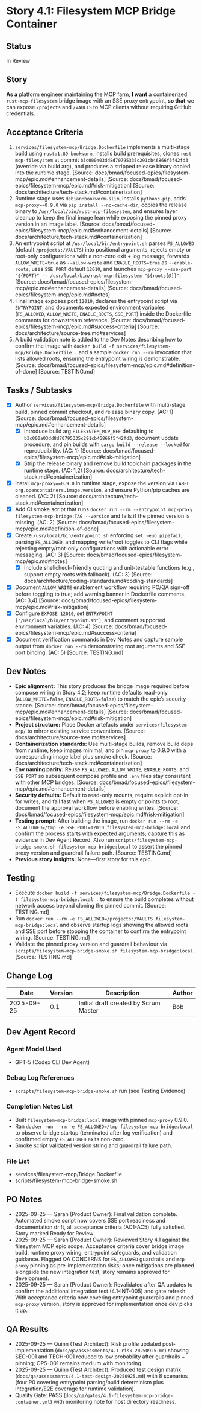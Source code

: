 # Story 4.1: Filesystem MCP Bridge Container

## Status
In Review

## Story
**As a** platform engineer maintaining the MCP farm,
**I want** a containerized `rust-mcp-filesystem` bridge image with an SSE proxy entrypoint,
**so that** we can expose `/projects` and `/VAULTS` to MCP clients without requiring GitHub credentials.

## Acceptance Criteria
1. `services/filesystem-mcp/Bridge.Dockerfile` implements a multi-stage build using `rust:1.89-bookworm`, installs build prerequisites, clones `rust-mcp-filesystem` at commit `b3c000a03dd8d70795335c291cb46866f5f42fd3` (override via build arg), and produces a stripped release binary copied into the runtime stage. [Source: docs/bmad/focused-epics/filesystem-mcp/epic.md#enhancement-details] [Source: docs/bmad/focused-epics/filesystem-mcp/epic.md#risk-mitigation] [Source: docs/architecture/tech-stack.md#containerization]
2. Runtime stage uses `debian:bookworm-slim`, installs `python3-pip`, adds `mcp-proxy==0.9.0` via `pip install --no-cache-dir`, copies the release binary to `/usr/local/bin/rust-mcp-filesystem`, and ensures layer cleanup to keep the final image lean while exposing the pinned proxy version in an image label. [Source: docs/bmad/focused-epics/filesystem-mcp/epic.md#enhancement-details] [Source: docs/architecture/tech-stack.md#containerization]
3. An entrypoint script at `/usr/local/bin/entrypoint.sh` parses `FS_ALLOWED` (default `/projects:/VAULTS`) into positional arguments, rejects empty or root-only configurations with a non-zero exit + log message, forwards `ALLOW_WRITE=true` as `--allow-write` and `ENABLE_ROOTS=true` as `--enable-roots`, uses `SSE_PORT` default `12010`, and launches `mcp-proxy --sse-port "${PORT}" -- /usr/local/bin/rust-mcp-filesystem "${roots[@]}"`. [Source: docs/bmad/focused-epics/filesystem-mcp/epic.md#enhancement-details] [Source: docs/bmad/focused-epics/filesystem-mcp/epic.md#notes]
4. Final image exposes port `12010`, declares the entrypoint script via `ENTRYPOINT`, and documents expected environment variables (`FS_ALLOWED`, `ALLOW_WRITE`, `ENABLE_ROOTS`, `SSE_PORT`) inside the Dockerfile comments for downstream reference. [Source: docs/bmad/focused-epics/filesystem-mcp/epic.md#success-criteria] [Source: docs/architecture/source-tree.md#services]
5. A build validation note is added to the Dev Notes describing how to confirm the image with `docker build -f services/filesystem-mcp/Bridge.Dockerfile .` and a sample `docker run --rm` invocation that lists allowed roots, ensuring the entrypoint wiring is demonstrable. [Source: docs/bmad/focused-epics/filesystem-mcp/epic.md#definition-of-done] [Source: TESTING.md]

## Tasks / Subtasks
- [x] Author `services/filesystem-mcp/Bridge.Dockerfile` with multi-stage build, pinned commit checkout, and release binary copy. (AC: 1) [Source: docs/bmad/focused-epics/filesystem-mcp/epic.md#enhancement-details]
  - [x] Introduce build arg `FILESYSTEM_MCP_REF` defaulting to `b3c000a03dd8d70795335c291cb46866f5f42fd3`, document update procedure, and pin builds with `cargo build --release --locked` for reproducibility. (AC: 1) [Source: docs/bmad/focused-epics/filesystem-mcp/epic.md#risk-mitigation]
  - [x] Strip the release binary and remove build toolchain packages in the runtime stage. (AC: 1,2) [Source: docs/architecture/tech-stack.md#containerization]
- [x] Install `mcp-proxy==0.9.0` in runtime stage, expose the version via `LABEL org.opencontainers.image.version`, and ensure Python/pip caches are cleaned. (AC: 2) [Source: docs/architecture/tech-stack.md#containerization]
- [x] Add CI smoke script that runs `docker run --rm --entrypoint mcp-proxy filesystem-mcp-bridge:TAG --version` and fails if the pinned version is missing. (AC: 2) [Source: docs/bmad/focused-epics/filesystem-mcp/epic.md#definition-of-done]
- [x] Create `/usr/local/bin/entrypoint.sh` enforcing `set -euo pipefail`, parsing `FS_ALLOWED`, and mapping write/root toggles to CLI flags while rejecting empty/root-only configurations with actionable error messaging. (AC: 3) [Source: docs/bmad/focused-epics/filesystem-mcp/epic.md#notes]
  - [x] Include shellcheck-friendly quoting and unit-testable functions (e.g., support empty roots with fallback). (AC: 3) [Source: docs/architecture/coding-standards.md#coding-standards]
- [x] Document `ALLOW_WRITE` enablement workflow requiring PO/QA sign-off before toggling to true; add warning banner in Dockerfile comments. (AC: 3,4) [Source: docs/bmad/focused-epics/filesystem-mcp/epic.md#risk-mitigation]
- [x] Configure `EXPOSE 12010`, set `ENTRYPOINT ["/usr/local/bin/entrypoint.sh"]`, and comment supported environment variables. (AC: 4) [Source: docs/bmad/focused-epics/filesystem-mcp/epic.md#success-criteria]
- [x] Document verification commands in Dev Notes and capture sample output from `docker run --rm` demonstrating root arguments and SSE port binding. (AC: 5) [Source: TESTING.md]

## Dev Notes
- **Epic alignment:** This story produces the bridge image required before compose wiring in Story 4.2; keep runtime defaults read-only (`ALLOW_WRITE=false`, `ENABLE_ROOTS=false`) to match the epic’s security stance. [Source: docs/bmad/focused-epics/filesystem-mcp/epic.md#enhancement-details] [Source: docs/bmad/focused-epics/filesystem-mcp/epic.md#risk-mitigation]
- **Project structure:** Place Docker artefacts under `services/filesystem-mcp/` to mirror existing service conventions. [Source: docs/architecture/source-tree.md#services]
- **Containerization standards:** Use multi-stage builds, remove build deps from runtime, keep images minimal, and pin `mcp-proxy` to 0.9.0 with a corresponding image label plus smoke check. [Source: docs/architecture/tech-stack.md#containerization]
- **Env naming parity:** Reuse `FS_ALLOWED`, `ALLOW_WRITE`, `ENABLE_ROOTS`, and `SSE_PORT` so subsequent compose profile and `.env` files stay consistent with other MCP bridges. [Source: docs/bmad/focused-epics/filesystem-mcp/epic.md#enhancement-details]
- **Security defaults:** Default to read-only mounts, require explicit opt-in for writes, and fail fast when `FS_ALLOWED` is empty or points to root; document the approval workflow before enabling writes. [Source: docs/bmad/focused-epics/filesystem-mcp/epic.md#risk-mitigation]
- **Testing prompt:** After building the image, run `docker run --rm -e FS_ALLOWED=/tmp -e SSE_PORT=12010 filesystem-mcp-bridge:local` and confirm the process starts with expected arguments; capture this as evidence in Dev Agent Record. Also run `scripts/filesystem-mcp-bridge-smoke.sh filesystem-mcp-bridge:local` to assert the pinned proxy version and guardrail failure path. [Source: TESTING.md]
- **Previous story insights:** None—first story for this epic.

## Testing
- Execute `docker build -f services/filesystem-mcp/Bridge.Dockerfile -t filesystem-mcp-bridge:local .` to ensure the build completes without network access beyond cloning the pinned commit. [Source: TESTING.md]
- Run `docker run --rm -e FS_ALLOWED=/projects:/VAULTS filesystem-mcp-bridge:local` and observe startup logs showing the allowed roots and SSE port before stopping the container to confirm the entrypoint wiring. [Source: TESTING.md]
- Validate the pinned proxy version and guardrail behaviour via `scripts/filesystem-mcp-bridge-smoke.sh filesystem-mcp-bridge:local`. [Source: TESTING.md]

## Change Log
| Date       | Version | Description                          | Author |
|------------|---------|--------------------------------------|--------|
| 2025-09-25 | 0.1     | Initial draft created by Scrum Master | Bob |

## Dev Agent Record
### Agent Model Used
- GPT-5 (Codex CLI Dev Agent)

### Debug Log References
- `scripts/filesystem-mcp-bridge-smoke.sh` run (see Testing Evidence)

### Completion Notes List
- Built `filesystem-mcp-bridge:local` image with pinned `mcp-proxy` 0.9.0.
- Ran `docker run --rm -e FS_ALLOWED=/tmp filesystem-mcp-bridge:local` to observe bridge startup (terminated after log verification) and confirmed empty `FS_ALLOWED` exits non-zero.
- Smoke script validated version string and guardrail failure path.

### File List
- services/filesystem-mcp/Bridge.Dockerfile
- scripts/filesystem-mcp-bridge-smoke.sh
## PO Notes
- 2025-09-25 — Sarah (Product Owner): Final validation complete. Automated smoke script now covers SSE port readiness and documentation drift, all acceptance criteria (AC1-AC5) fully satisfied. Story marked Ready for Review.
- 2025-09-25 — Sarah (Product Owner): Reviewed Story 4.1 against the filesystem MCP epic scope. Acceptance criteria cover bridge image build, runtime proxy wiring, entrypoint safeguards, and validation guidance. Flagged QA CONCERNS for `FS_ALLOWED` guardrails and `mcp-proxy` pinning as pre-implementation risks; once mitigations are planned alongside the new integration test, story remains approved for development.
- 2025-09-25 — Sarah (Product Owner): Revalidated after QA updates to confirm the additional integration test (4.1-INT-005) and gate refresh. With acceptance criteria now covering entrypoint guardrails and pinned `mcp-proxy` version, story is approved for implementation once dev picks it up.

## QA Results

- 2025-09-25 — Quinn (Test Architect): Risk profile updated post-implementation (`docs/qa/assessments/4.1-risk-20250925.md`) showing SEC-001 and TECH-001 reduced to low probability after guardrails + pinning; OPS-001 remains medium with monitoring.
- 2025-09-25 — Quinn (Test Architect): Produced test design matrix (`docs/qa/assessments/4.1-test-design-20250925.md`) with 8 scenarios (four P0 covering entrypoint parsing/build determinism plus integration/E2E coverage for runtime validation).
- Quality Gate: PASS (`docs/qa/gates/4.1-filesystem-mcp-bridge-container.yml`) with monitoring note for host directory readiness.
